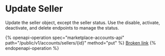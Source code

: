 # Update Seller

Update the seller object, except the seller status. Use the disable, activate, deactivate, and delete endpoints to manage the status.

{% openapi-operation spec="marketplace-accounts-api" path="/public/v1/accounts/sellers/{id}" method="put" %}
[Broken link](broken-reference)
{% endopenapi-operation %}
